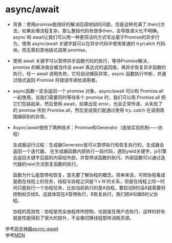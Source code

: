 # async/await
- 背景：使用promise能很好的解决回调地狱的问题，但是这种充满了.then()方法，如果处理流程复杂，那么整段代码有很多then，会导致语义化不明确。async 和 await让我们可以用一种更简洁的方式写出基于Promise的异步行为，使用 async/await 关键字就可以在异步代码中使用普通的 try/catch 代码块，而无需刻意地链式调用 promise。  

- 使用 await 关键字可以暂停异步函数代码的执行，等待Promise解决，promise 的解决值会被当作该 await 表达式的返回值，再异步恢复异步函数的执行，任一 await 调用失败，它将自动捕获异常，async 函数执行中断，并通过隐式返回 Promise 将错误传递给调用者。  

- async函数一定会返回一个 promise 对象，async/await 可以和 Promise.all 一起使用，当我们需要同时等待多个 promise 时，我们可以用 Promise.all 把它们包装起来，然后使用 await，如果出现 error，也会正常传递，从失败了的 promise 传到 Promise.all，然后变成我们能通过使用 try..catch 在调用周围捕获到的异常。

- Async/await使用了两种技术：Promise和Generator（底层实现机制——协程）

  生成器运行过程：生成器Generator是可以暂停执行和恢复执行的。生成器会返回一个迭代器，
  在生成器函数内部执行一段代码，遇到yield关键字，js引擎会返回关键字后面的内容给外部，并暂停该函数的执行。外部函数可以通过迭代器的next方法恢复函数的执行。

  函数为什么能暂停和恢复，首先要了解协程的概念。简单来说，可把协程看成是跑在线程上的任务，线程与协程之间是'1 v N'的关系，但是在线程上同一时间只能执行一个协程任务，比如当前执行的是A协程，要启动B的话A就需要将控制权交给B，这就体现在A暂停执行，B恢复执行，我们把A叫做B的父协程。

  协程的高效性：协程是完全由程序所控制，也就是在用户态执行，这样的好处就是性能得到了很大的提升，不会像切换线程那样消耗资源。

参考[异步神器async-await](https://segmentfault.com/a/1190000011526612)  
参考[MDN](https://developer.mozilla.org/zh-CN/docs/Web/JavaScript/Reference/Statements/async_function#%E5%B0%9D%E8%AF%95%E4%B8%80%E4%B8%8B)
